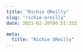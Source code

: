 ```yaml
---
title: "Richie OReilly"
slug: "richie-oreilly"
date: 2021-02-20T06:51:33Z

meta:
  title: "Richie OReilly"
---
```


